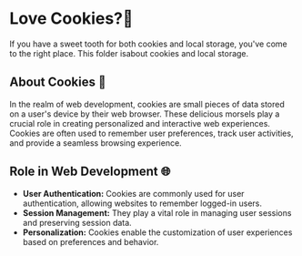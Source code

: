 # Love Cookies?🍪
If you have a sweet tooth for both cookies and local storage, you've come to the right place. This folder isabout cookies and local storage.

## About Cookies 🍪
In the realm of web development, cookies are small pieces of data stored on a user's device by their web browser. These delicious morsels play a crucial role in creating personalized and interactive web experiences. Cookies are often used to remember user preferences, track user activities, and provide a seamless browsing experience.

## Role in Web Development 🌐
- **User Authentication:** Cookies are commonly used for user authentication, allowing websites to remember logged-in users.
- **Session Management:** They play a vital role in managing user sessions and preserving session data.
- **Personalization:** Cookies enable the customization of user experiences based on preferences and behavior.
